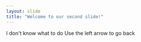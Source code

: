 ```yaml
---
layout: slide
title: "Welcome to our second slide!"
---
```

I don't know what to do
Use the left arrow to go back
